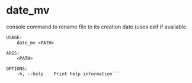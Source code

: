 # date_mv
console command to rename file to its creation date (uses exif if available

```
USAGE:
    date_mv <PATH>

ARGS:
    <PATH>    

OPTIONS:
    -h, --help    Print help information```
